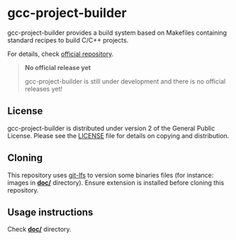 # gcc-project-builder

gcc-project-builder provides a build system based on Makefiles containing standard recipes to build C/C++ projects.

For details, check [official repository](https://github.com/ljbo82/gcc-project-builder).

> **No official release yet**
>
> gcc-project-builder is still under development and there is no official releases yet!

## License

gcc-project-builder is distributed under version 2 of the General Public License. Please see the [LICENSE](LICENSE) file for details on copying and distribution.

## Cloning

This repository uses [git-lfs](https://git-lfs.github.com/) to version some binaries files (for instance: images in [**doc/**](doc) directory). Ensure extension is installed before cloning this repository.

## Usage instructions

Check [**doc/**](doc) directory.
